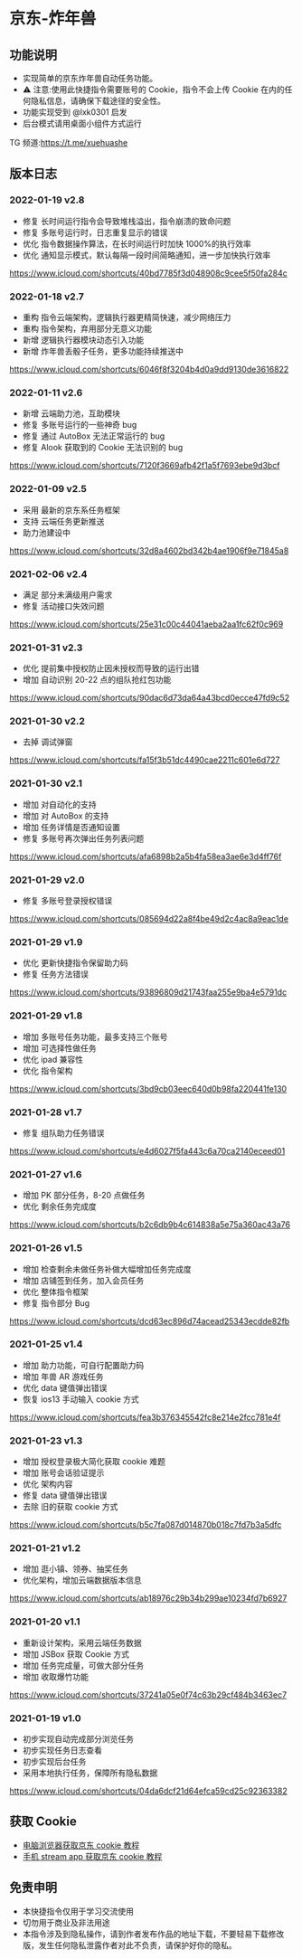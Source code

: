 # 京东-炸年兽

## 功能说明

- 实现简单的京东炸年兽自动任务功能。
- ⚠️ 注意:使用此快捷指令需要账号的 Cookie，指令不会上传 Cookie 在内的任何隐私信息，请确保下载途径的安全性。
- 功能实现受到 @lxk0301 启发
- 后台模式请用桌面小组件方式运行

TG 频道:https://t.me/xuehuashe

## 版本日志

### 2022-01-19 v2.8

- 修复 长时间运行指令会导致堆栈溢出，指令崩溃的致命问题
- 修复 多账号运行时，日志重复显示的错误
- 优化 指令数据操作算法，在长时间运行时加快 1000%的执行效率
- 优化 通知显示模式，默认每隔一段时间简略通知，进一步加快执行效率

https://www.icloud.com/shortcuts/40bd7785f3d048908c9cee5f50fa284c

### 2022-01-18 v2.7

- 重构 指令云端架构，逻辑执行器更精简快速，减少网络压力
- 重构 指令架构，弃用部分无意义功能
- 新增 逻辑执行器模块动态引入功能
- 新增 炸年兽丢骰子任务，更多功能持续推送中

https://www.icloud.com/shortcuts/6046f8f3204b4d0a9dd9130de3616822

### 2022-01-11 v2.6

- 新增 云端助力池，互助模块
- 修复 多账号运行的一些神奇 bug
- 修复 通过 AutoBox 无法正常运行的 bug
- 修复 Alook 获取到的 Cookie 无法识别的 bug

https://www.icloud.com/shortcuts/7120f3669afb42f1a5f7693ebe9d3bcf

### 2022-01-09 v2.5

- 采用 最新的京东系任务框架
- 支持 云端任务更新推送
- 助力池建设中

https://www.icloud.com/shortcuts/32d8a4602bd342b4ae1906f9e71845a8

### 2021-02-06 v2.4

- 满足 部分未满级用户需求
- 修复 活动接口失效问题

https://www.icloud.com/shortcuts/25e31c00c44041aeba2aa1fc62f0c969

### 2021-01-31 v2.3

- 优化 提前集中授权防止因未授权而导致的运行出错
- 增加 自动识别 20-22 点的组队抢红包功能

https://www.icloud.com/shortcuts/90dac6d73da64a43bcd0ecce47fd9c52

### 2021-01-30 v2.2

- 去掉 调试弹窗

https://www.icloud.com/shortcuts/fa15f3b51dc4490cae2211c601e6d727

### 2021-01-30 v2.1

- 增加 对自动化的支持
- 增加 对 AutoBox 的支持
- 增加 任务详情是否通知设置
- 修复 多账号再次弹出任务列表问题

https://www.icloud.com/shortcuts/afa6898b2a5b4fa58ea3ae6e3d4ff76f

### 2021-01-29 v2.0

- 修复 多账号登录授权错误

https://www.icloud.com/shortcuts/085694d22a8f4be49d2c4ac8a9eac1de

### 2021-01-29 v1.9

- 优化 更新快捷指令保留助力码
- 修复 任务方法错误

https://www.icloud.com/shortcuts/93896809d21743faa255e9ba4e5791dc

### 2021-01-29 v1.8

- 增加 多账号任务功能，最多支持三个账号
- 增加 可选择性做任务
- 优化 ipad 兼容性
- 优化 指令架构

https://www.icloud.com/shortcuts/3bd9cb03eec640d0b98fa220441fe130

### 2021-01-28 v1.7

- 修复 组队助力任务错误

https://www.icloud.com/shortcuts/e4d6027f5fa443c6a70ca2140eceed01

### 2021-01-27 v1.6

- 增加 PK 部分任务，8-20 点做任务
- 优化 剩余任务完成度

https://www.icloud.com/shortcuts/b2c6db9b4c614838a5e75a360ac43a76

### 2021-01-26 v1.5

- 增加 检查剩余未做任务补做大幅增加任务完成度
- 增加 店铺签到任务，加入会员任务
- 优化 整体指令框架
- 修复 指令部分 Bug

https://www.icloud.com/shortcuts/dcd63ec896d74acead25343ecdde82fb

### 2021-01-25 v1.4

- 增加 助力功能，可自行配置助力码
- 增加 年兽 AR 游戏任务
- 优化 data 键值弹出错误
- 恢复 ios13 手动输入 cookie 方式

https://www.icloud.com/shortcuts/fea3b376345542fc8e214e2fcc781e4f

### 2021-01-23 v1.3

- 增加 授权登录极大简化获取 cookie 难题
- 增加 账号会话验证提示
- 优化 架构内容
- 修复 data 键值弹出错误
- 去除 旧的获取 cookie 方式

https://www.icloud.com/shortcuts/b5c7fa087d014870b018c7fd7b3a5dfc

### 2021-01-21 v1.2

- 增加 逛小镇、领券、抽奖任务
- 优化架构，增加云端数据版本信息

https://www.icloud.com/shortcuts/ab18976c29b34b299ae10234fd7b6927

### 2021-01-20 v1.1

- 重新设计架构，采用云端任务数据
- 增加 JSBox 获取 Cookie 方式
- 增加 任务完成量，可做大部分任务
- 增加 收取爆竹功能

https://www.icloud.com/shortcuts/37241a05e0f74c63b29cf484b3463ec7

### 2021-01-19 v1.0

- 初步实现自动完成部分浏览任务
- 初步实现任务日志查看
- 初步实现后台任务
- 采用本地执行任务，保障所有隐私数据

https://www.icloud.com/shortcuts/04da6dcf21d64efca59cd25c92363382

## 获取 Cookie

- [电脑浏览器获取京东 cookie 教程](https://github.com/leecobaby/shortcuts/blob/master/DOC/GetJdCookie1.md)
- [手机 stream app 获取京东 cookie 教程](https://github.com/leecobaby/shortcuts/blob/master/DOC/GetJdCookie2.md)

## 免责申明

- 本快捷指令仅用于学习交流使用
- 切勿用于商业及非法用途
- 本指令涉及到隐私操作，请到作者发布作品的地址下载，不要轻易下载修改版，发生任何隐私泄露作者对此不负责，请保护好你的隐私。
